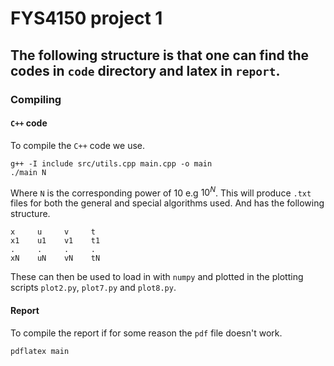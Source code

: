 # FYS4150 project 1

## The following structure is that one can find the codes in `code` directory and latex in `report`.

### Compiling

#### `C++` code
To compile the `C++` code we use. 

```
g++ -I include src/utils.cpp main.cpp -o main
./main N
```
Where `N` is the corresponding power of $10$ e.g $10^{N}$. 
This will produce `.txt` files for both the general and special algorithms used. 
And has the following structure.

```
x     u     v     t
x1    u1    v1    t1
.     .     .     .
xN    uN    vN    tN
```

These can then be used to load in with `numpy` and plotted in the plotting scripts `plot2.py`, `plot7.py` and `plot8.py`. 

#### Report
To compile the report if for some reason the `pdf` file doesn't work.
```
pdflatex main
```
